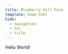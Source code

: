 ```yaml
---
title: Blueberry Hill Farm
template: home.html
hide:
  - navigation
  - toc
  - title
---
```


<!-- <img src="201212-pup-pile-2.jpg" alt="Pup Pile" style="width: 100vw;" /> -->

Hello World!
